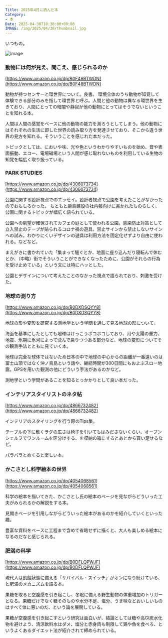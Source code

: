 ```yaml
---
Title: 2025年4月に読んだ本
Category:
- 本
Date: 2025-04-30T10:30:00+09:00
IMAGE: /img/2025/04/30/thumbnail.jpg
---
```


いつもの。

![image](/img/2025/04/30/thumbnail.jpg)


### 動物には何が見え、聞こえ、感じられるのか

[https://www.amazon.co.jp/dp/B0F48BTWDN](https://www.amazon.co.jp/dp/B0F48BTWDN)

動物が持つセンサーと環世界について。良書。
環境全体のうち動物が知覚して体験できる部分のみを指して環世界と呼ぶ。人間と他の動物は異なる環世界を生きており、人間にとっての暗闇や静寂が他の動物にとってはそうでないということを知れる本。

人間は人間の感覚をベースに他の動物の能力を測ろうとしてしまう。他の動物にはそれぞれの生活に即した世界の読み取り方を発達させており、そこから違う世界の見方を知れる。そういうことを感じれた本だった。

トピックとしては、においや味、光や色というわかりやすいものを始め、音や表面振動、エコー、電場磁場という人間が感じ取れないものを利用している生物の知覚を幅広く取り扱っている。


### PARK STUDIES

[https://www.amazon.co.jp/dp/4306073734](https://www.amazon.co.jp/dp/4306073734)

公園に関する設計視点でのエッセイ。設計者視点で公園を考えたことがなかったのでおもしろかった。
もともと鹿島建設の社内報向けに書かれたものらしく、公園に関するトピックが幅広く語られている。

公園への眺望が確保されてカフェの庭として使われる公園。感染防止対策として立入禁止のテープが貼られるコロナ禍の遊具。禁止サインから禁止しないサインへの試み。わかりにくいデザインの遊具は利用方法を固定化せずより自由に使われる。などなど。

まえがきに書かれていた「集まって騒ぐとか、地面に座り込んだり寝転んで休むとか、（中略）街でそういうことができなくなったために、公園がそれらの行為を受け止めている」という文には特にハッとした。

公園とデザインについて考えたことのなかった視点で語られており、刺激を受けた。


### 地球の測り方

[https://www.amazon.co.jp/dp/B0DXDSQYY8](https://www.amazon.co.jp/dp/B0DXDSQYY8)

地球の形や変形を研究する測地学という学問を通して見る地球の形について。

海面を基準にしたとしても地球はけっこうボコボコしており、月や太陽の重力、地震、氷期に氷河によって沈んで戻りつつある部分など、地球の変形についてその観測手法とともに見ていく本。

地球は完全な球体ではないため日本の中で地球の中心からの距離が一番遠いのは富士山頂ではなく沖ノ鳥島という話や、継続時間が300日間にもおよぶスロー地震。GPSを用いた観測の他にどういう手法があるのかなど。

測地学という学問があることを知るとっかかりとして良い本だった。


### インテリアスタイリストのネタ帖

[https://www.amazon.co.jp/dp/4866732482](https://www.amazon.co.jp/dp/4866732482)

インテリアのスタイリングを行う際のTips集。

テーブルの下に敷くラグの広さは椅子を引いてもはみださないくらい、オープンシェルフでワンルームを区分けする、を収納の箱にするとあとから買い足せるなど。

パラパラとめくると楽しい本。


### かこさとし科学絵本の世界

[https://www.amazon.co.jp/dp/4054068561](https://www.amazon.co.jp/dp/4054068561)

科学の絵本を描いてきた、かこさとし氏の絵本のページを見ながらどういった工夫がみられるかの解説をする本。

見開きページを引用しながらどういった絵本があるのかを紹介していくといった趣。

豊富な資料をベースに工程まで含めて省略せずに描くと、大人も楽しめる絵本になるのだなと感じられる。


### 肥満の科学

[https://www.amazon.co.jp/dp/B0DFLQPWJF](https://www.amazon.co.jp/dp/B0DFLQPWJF)

現代人は飢餓状態に備える「サバイバル・スイッチ」がオンになり続けている、と肥満のメカニズムを語る本。

果糖を取ると空腹感を引き起こし、冬眠に備える野生動物の体重増加のトリガーとなる。果糖だけでなく糖そのものや水分不足、塩分、うま味などおいしいものはすべて体に悪いのだ、という論を展開している。

果糖が空腹感を引き起こすという研究は面白いが、結論としては糖や高GI炭水化物を避けよう、清涼飲料水はダメ、塩分と赤身肉も制限して鶏や魚を食べろ、というよくあるダイエット法が紹介されて締められている。